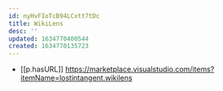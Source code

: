 ```yaml
---
id: nyHvFIoTcB94LCxtt7tDc
title: WikiLens
desc: ''
updated: 1634770400544
created: 1634770135723
---
```


- [[p.hasURL]] https://marketplace.visualstudio.com/items?itemName=lostintangent.wikilens
